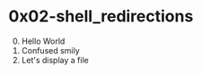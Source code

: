 <h1>0x02-shell_redirections</h1>

00. Hello World<br>
01. Confused smily<br>
02. Let's display a file<br>

